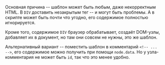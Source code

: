 Основная причина -- шаблон может быть любым, даже некорректным HTML. В `DIV` доставить незакрытым тег -- и могут быть проблемы. А в скрипте может быть почти что угодно, его содержимое полностью игнорируется.

Кроме того, содержимое `DIV` браузер обрабатывает, создаёт DOM-узлы, добавляет их в документ, но там они совсем не нужны, это же шаблон.

Альтернативный вариант -- поместить шаблон в комментарий `<!-- ... -->`, его содержимое можно получить при помощи `node.data`. Но у узла-комментария не может быть `id`, так что это менее удобно.
